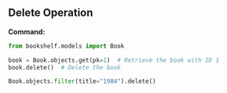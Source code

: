 ## Delete Operation

**Command:**
```python
from bookshelf.models import Book

book = Book.objects.get(pk=1)  # Retrieve the book with ID 1
book.delete()  # Delete the book

Book.objects.filter(title="1984").delete()


